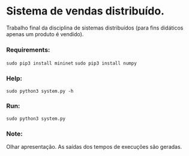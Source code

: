 # Sistema de vendas distribuído.

Trabalho final da disciplina de sistemas distribuídos (para fins didáticos apenas um produto é vendido).

### Requirements:
`sudo pip3 install mininet`
`sudo pip3 install numpy`

### Help:
`sudo python3 system.py -h`

### Run:
`sudo python3 system.py`

### Note: 
Olhar apresentação. As saídas dos tempos de execuções são geradas.




